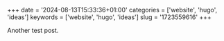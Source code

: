 +++
date = '2024-08-13T15:33:36+01:00'
categories = ['website', 
'hugo', 
'ideas']
keywords = ['website', 
'hugo', 
'ideas']
slug = '1723559616'
+++

Another test post.